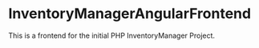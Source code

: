 # InventoryManagerAngularFrontend

This is a frontend for the initial PHP InventoryManager Project.
